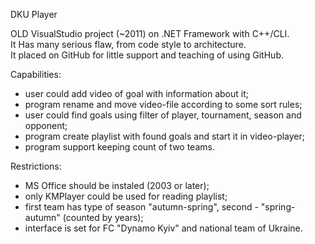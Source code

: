 DKU Player

OLD VisualStudio project (~2011) on .NET Framework with C++/CLI.  
It Has many serious flaw, from code style to architecture.  
It placed on GitHub for little support and teaching of using GitHub.

Capabilities:
- user could add video of goal with information about it;
- program rename and move video-file according to some sort rules;
- user could find goals using filter of player, tournament, season and opponent;
- program create playlist with found goals and start it in video-player;
- program support keeping count of two teams.

Restrictions:
- MS Office should be instaled (2003 or later);
- only KMPlayer could be used for reading playlist;
- first team has type of season "autumn-spring", second - "spring-autumn" (counted by years); 
- interface is set for FC "Dynamo Kyiv" and national team of Ukraine.